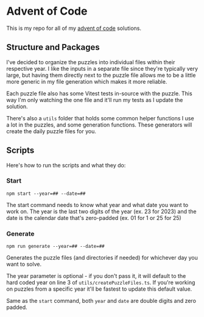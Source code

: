 # Advent of Code

This is my repo for all of my [advent of code](https://adventofcode.com) solutions.

## Structure and Packages

I've decided to organize the puzzles into individual files within their respective year. I like the inputs in a separate file since they're typically very large, but having them directly next to the puzzle file allows me to be a little more generic in my file generation which makes it more reliable.

Each puzzle file also has some Vitest tests in-source with the puzzle. This way I'm only watching the one file and it'll run my tests as I update the solution. 

There's also a `utils` folder that holds some common helper functions I use a lot in the puzzles, and some generation functions. These generators will create the daily puzzle files for you.

## Scripts

Here's how to run the scripts and what they do:

### Start

`npm start --year=## --date=##`

The start command needs to know what year and what date you want to work on. The year is the last two digits of the year (ex. 23 for 2023) and the date is the calendar date that's zero-padded (ex. 01 for 1 or 25 for 25)

### Generate

`npm run generate --year=## --date=##`

Generates the puzzle files (and directories if needed) for whichever day you want to solve.

The year parameter is optional - if you don't pass it, it will default to the hard coded year on line 3 of `utils/createPuzzleFiles.ts`. If you're working on puzzles from a specific year it'll be fastest to update this default value.

Same as the `start` command, both `year` and `date` are double digits and zero padded.
